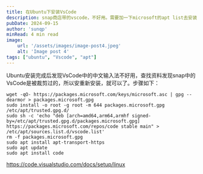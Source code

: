 ```yaml
---
title: 在Ubuntu下安装VsCode
description: snap商店带的vscode，不好用。需要加一下microsoft的apt list去安装
pubDate: 2024-09-15
author: 'sunqp'
minRead: 4 min read
image:
    url: '/assets/images/image-post4.jpeg'
    alt: 'Image post 4'
tags: ["ubuntu", "Vscode", "apt"]
---
```


Ubuntu安装完成后发现VsCode中的中文输入法不好用，查找资料发现snap中的VsCode是被裁剪过的，所以安重新安装，就可以了。步骤如下：

```
wget -qO- https://packages.microsoft.com/keys/microsoft.asc | gpg --dearmor > packages.microsoft.gpg
sudo install -o root -g root -m 644 packages.microsoft.gpg /etc/apt/trusted.gpg.d/
sudo sh -c 'echo "deb [arch=amd64,arm64,armhf signed-by=/etc/apt/trusted.gpg.d/packages.microsoft.gpg] https://packages.microsoft.com/repos/code stable main" > /etc/apt/sources.list.d/vscode.list'
rm -f packages.microsoft.gpg
sudo apt install apt-transport-https
sudo apt update
sudo apt install code
```

https://code.visualstudio.com/docs/setup/linux